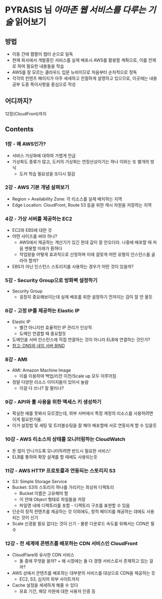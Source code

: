 # PYRASIS 님 *아마존 웹 서비스를 다루는 기술* 읽어보기

## 방법

- 이동 간에 짬짬이 챕터 순으로 일독
- 현재 회사에서 개발중인 서비스를 실제 배포시 AWS를 활용할 계획으로, 이를 전제로 하여 필요한 내용들을 학습
- AWS를 잘 모르는 클라우드 입문 뉴비이므로 처음부터 순차적으로 정독
- 각각의 컨텐츠 페이지가 아주 세세하고 친절하게 설명하고 있으므로, 이곳에는 내용 공부 도중 특이사항을 중심으로 작성

## 어디까지?

12장(CloudFront)까지

## Contents

### 1장 - 왜 AWS인가?
- 서비스 가상화에 대하여 가볍게 언급
- 가상화도 종류가 많고, 도커의 가상화는 연장선상이기는 하나 이와는 또 별개의 방식
  - 도커 학습 필요성을 또다시 절감

### 2강 - AWS 기본 개념 살펴보기
- Region > Availability Zone: 각 리소스를 실제 배치하는 지역
- Edge Location: CloudFront, Route 53 등을 위한 캐시 자원을 저장하는 지역

### 4강 - 가상 서버를 제공하는 EC2
- EC2와 EBS에 대한 것
- 어떤 사이즈를 써야 하나?
  - AWS에서 제공하는 계산기가 있긴 한데 감이 잘 안오더라. 나중에 배포할 때 처음 멘붕할 미래가 훤하다
  - 작업량을 어떻게 효과적으로 산정하며 이에 걸맞게 어떤 유형의 인스턴스를 골라야 할까?
- EBS가 아닌 인스턴스 스토리지를 사용하는 경우가 어떤 것이 있을까?

### 5강 - Security Group으로 방화벽 설정하기
- Security Group
  - 굉장히 중요해보이는데 실제 배포를 위한 설정하기 전까지는 감이 잘 안 올듯

### 6강 - 고정 IP를 제공하는 Elastic IP
- Elastic IP
  - 별건 아니지만 효율적인 IP 관리가 인상적
  - 도메인 연결할 때 중요할듯
- 도메인을 서버 인스턴스에 직접 연결하는 것이 아니라 ELB에 연결하는 것인가?
- [참고: DNS와 네임 서버 BIND](https://mkwilson.tistory.com/25)

### 8강 - AMI
- AMI: Amazon Machine Image
  - 이를 이용하여 백업/리전 이전/Scale up 모두 이루어짐
- 정말 다양한 리소스 이미지들이 있어서 놀람
  - 이걸 다 쓰나? 잘 팔리나?

### 9강 - API와 툴 사용을 위한 액세스 키 생성하기
- 확실한 예를 못봐서 모르겠는데, 외부 서버에서 특정 계정의 리소스를 사용하려면 이게 필요한가봄.
- 이거 설정법 및 세팅 및 트러블슈팅을 잘 해야 배포할때 서로 연동되게 할 수 있을듯

### 10강 - AWS 리소스의 상태를 모니터링하는 CloudWatch
- 돈 많이 안나가도록 모니터하려면 반드시 필요한 서비스!
- ELB를 통하여 확장 설계를 할 때에도 사용되는듯

### 11강 - AWS HTTP 프로토콜과 연동되는 스토리지 S3
- S3: Simple Storage Service
- Bucket: S3의 스토리지 하나를 가리키는 최상위 디렉토리
  - Bucket 이름은 고유해야 함
  - 이 안에 Object 형태로 파일들을 저장
  - 파일명 내에 디렉토리를 포함 - 디렉토리 구조를 표현할 수 있음
- 단순히 정적 컨텐츠를 제공하는 것 이외에도, 정적 페이지를 제공하는 데에도 사용되는 것이 신기
- Scale 신경쓸 필요 없다는 것이 신기 - 물론 다운로드 속도를 위해서는 CDN은 필수

### 12강 - 전 세계에 콘텐츠를 배포하는 CDN 서비스인 CloudFront
- CloudFlare와 유사한 CDN 서비스
  - 둘 중에 무엇을 쓸까? + 왜 시장에는 둘 다 경쟁 서비스로서 존재하고 있는 걸까?
- AWS 상에서 콘텐츠를 배포하는 대부분의 서비스를 대상으로 CDN을 제공하는 듯
  - EC2, S3, 심지어 외부 사이트까지
- Cache 설정을 세세하게 해줄 수 있다
  - 유효 기간, 해당 자원에 대한 사용자 인증 등
